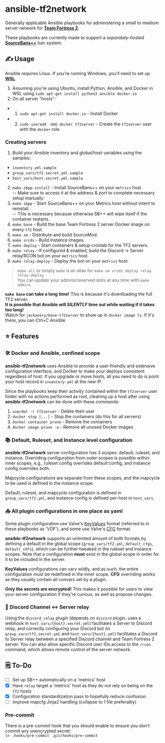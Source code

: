 # ansible-tf2network

Generally applicable Ansible playbooks for administering a small to medium server network for [**Team Fortress 2**](https://www.teamfortress.com/).<br/>

These playbooks are currently made to support a *separately-hosted* [**SourceBans++**](https://sbpp.github.io/) ban system.

## ✍️ Usage

Ansible requires Linux. If you're running Windows, you'll need to set up **[WSL](https://learn.microsoft.com/en-us/windows/wsl/install)**.

1. Assuming you're using Ubuntu, install Python, Ansible, and Docker in WSL using `sudo apt-get install python3 ansible docker.io`
2. On all server "hosts":
- 1. `sudo apt-get install docker.io` - Install Docker
- 2. `sudo useradd -UmG docker tf2server` - Create the `tf2server` user with the `docker` role

### Creating servers
1. Build your Ansible inventory and global/host variables using the samples:
* `inventory.yml.sample`
* `group_vars/tf2.secret.yml.sample`
* `host_vars/host.secret.yml.sample`
2. `make sbpp-install` - Install SourceBans++ on your `metrics` host. <br>
-- Make sure to access it at the address & port to complete necessary setup manually.
3. `make sbpp` - Start SourceBans++ on your Metrics host without intent to reinstall. <br>
-- This is necessary because otherwise SB++ will wipe itself if the container restarts.
4. `make base` - Build the base Team Fortress 2 server Docker image on every `tf2` host.
5. `make sm` - Distribute and build SourceMod.
6. `make srcds` - Build instance images.
7. `make deploy` - Start containers & setup crontab for the TF2 servers.
8. `make relay` - If configured & enabled, build the Discord -> Server relay/RCON bot on your `metrics` host.
9. `make relay-deploy` - Deploy the bot on your `metrics` host.
> `make all` or simply `make` is an alias for `make sm srcds deploy relay relay-deploy`<br>
> You can update your admins/reserved slots at any time with `make admins`

**`make base` can take a long time!**
This is because it's downloading the full TF2 server.<br>
**It is possible that Ansible will *SILENTLY* time out while waiting if it takes too long!**<br>
Watch for `jackavery/base-tf2server` to show up in `docker image ls`. If it's there, you can Ctrl+C Ansible.

## ⭐ Features

### 🛠️ Docker and Ansible, confined scope
**ansible-tf2network** uses Ansible to provide a user-friendly and extensive configuration interface, and Docker to make your deploys consistent regardless of host. If you upgrade or move hosts, all you need to do is point your host record in `inventory.yml` at the new IP.

Since the playbooks keep their activity contained within the `tf2server` user folder with *no* actions performed as root, cleaning up a host after using **ansible-tf2network** can be done with these commands:
1. `userdel -r tf2server` - Delete their user
2. `docker stop [...]` - Stop the containers (do this for all servers)
3. `docker container prune` - Remove the containers
4. `docker image prune -a` - Remove all unused Docker images

### 📚 Default, Ruleset, and Instance level configuration
**ansible-tf2network** server configuration has 3 scopes: default, ruleset, and instance. Overriding configuration from outer scopes is possible within inner scopes, e.g., ruleset config overrides default config, and instance config overrides both.

Mapcycle configurations are separate from these scopes, and the mapcycle to be used is defined in the instance scope.

Default, ruleset, and mapcycle configuration is defined in `group_vars/tf2.yml`, and instance config is defined per-host in `host_vars`.

### 📥 All plugin configurations in one place as yaml
Some plugin configuration use Valve's [KeyValues](https://developer.valvesoftware.com/wiki/KeyValues) format (referred to in these playbooks as 'VDF'), and some use Valve's [CFG](https://developer.valvesoftware.com/wiki/CFG) format.

**ansible-tf2network** supports an unlimited amount of both formats by defining a default in the global scope (`group_vars/tf2.yml`, `default_cfgs`, `default_vdfs`), which can be further tweaked in the ruleset and instance scopes. Note that a configuration **must** exist in the global scope in order for it to be included in the server.

**KeyValues** configurations can vary wildly, and as such, the entire configuration must be redefined in the inner scope. **CFG** overriding works as they usually contain all convars set by a plugin.

**Only the secrets are encrypted!** This makes it possible for users to view your server configuration if they're curious, as well as propose changes.

### 💬 Discord Channel <-> Server relay
Using the `discord_relay` plugin (depends on `discord` plugin, uses a webhook in `host_vars/{host}.secret.yml`) facilitates a Server to Discord relay, and correctly configuring your Discord bot (in `group_vars/tf2.secret.yml` and `host_vars/{host}.yml`) facilitates a Discord to Server relay between a specified Discord channel and Team Fortress 2 server. You can also allow specific Discord user IDs access to the `/rcon` command, which allows remote control of the server network.

## 🗒️ To-Do

- [ ] Set up SB++ automatically on a 'metrics' host
- [x] Have `relay` target a 'metrics' host as they do not rely on being on the `tf2` hosts
- [x] Configuration standardization pass to hopefully reduce confusion
- [ ] Improve mapcfg Jinja2 handling (collapse to 1 file preferably)

### Pre-commit
There is a pre-commit hook that you should enable to ensure you don't commit any unencrypted secret:<br/>
`ln .hooks/pre-commit .git/hooks/pre-commit`
